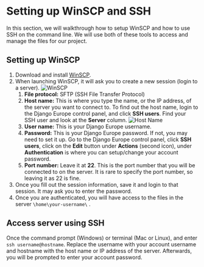 # Setting up WinSCP and SSH

In this section, we will walkthrough how to setup WinSCP and how to use SSH on the command line. We will use both of these tools to access and manage the files for our project.

## Setting up WinSCP

1. Download and install [WinSCP](https://winscp.net/eng/download.php).
2. When launching WinSCP, it will ask you to create a new session (login to a server).
   ![WinSCP](<https://i.imgur.com/5xXaV6G.png>)
   1. **File protocol:** SFTP (SSH File Transfer Protocol)
   2. **Host name:** This is where you type the name, or the IP address, of the server you want to connect to. To find out the host name, login to the Django Europe control panel, and click **SSH users**. Find your SSH user and look at the **Server** column. 
      ![Host Name](<https://i.imgur.com/NzdiVEp.png>)
   3. **User name:** This is your Django Europe username.
   4. **Password:** This is your Django Europe password. If not, you may need to set it up. Go to the Django Europe control panel, click **SSH users**, click on the **Edit** button under **Actions** (second icon), under **Authentication** is where you can setup/change your account password.
   5. **Port number:** Leave it at **22**. This is the port number that you will be connected to on the server. It is rare to specify the port number, so leaving it as 22 is fine.
3. Once you fill out the session information, save it and login to that session. It may ask you to enter the password.
4. Once you are authenticated, you will have access to the files in the server `\home\your-username\` .

## Access server using SSH

Once the command prompt (Windows) or terminal (Mac or Linux), and enter `ssh username@hostname`. Replace the username with your account username and hostname with the host name or IP address of the server. Afterwards, you will be prompted to enter your account password.
